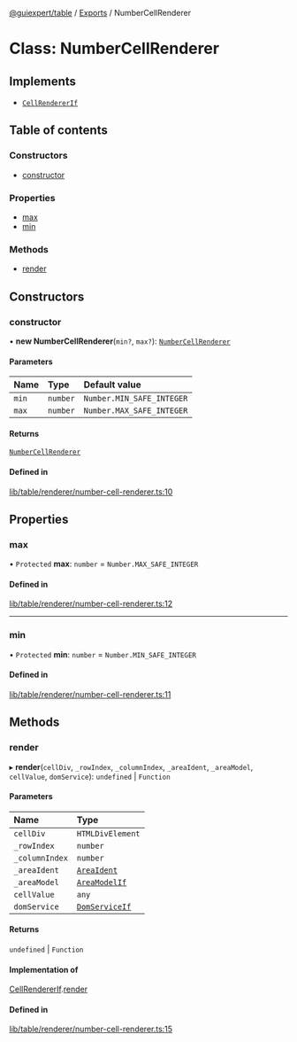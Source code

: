 [@guiexpert/table](../README.md) / [Exports](../modules.md) / NumberCellRenderer

# Class: NumberCellRenderer

## Implements

- [`CellRendererIf`](../interfaces/CellRendererIf.md)

## Table of contents

### Constructors

- [constructor](NumberCellRenderer.md#constructor)

### Properties

- [max](NumberCellRenderer.md#max)
- [min](NumberCellRenderer.md#min)

### Methods

- [render](NumberCellRenderer.md#render)

## Constructors

### constructor

• **new NumberCellRenderer**(`min?`, `max?`): [`NumberCellRenderer`](NumberCellRenderer.md)

#### Parameters

| Name | Type | Default value |
| :------ | :------ | :------ |
| `min` | `number` | `Number.MIN_SAFE_INTEGER` |
| `max` | `number` | `Number.MAX_SAFE_INTEGER` |

#### Returns

[`NumberCellRenderer`](NumberCellRenderer.md)

#### Defined in

[lib/table/renderer/number-cell-renderer.ts:10](https://github.com/guiexperttable/ge-table/blob/65d38fc/libs/table/src/lib/table/renderer/number-cell-renderer.ts#L10)

## Properties

### max

• `Protected` **max**: `number` = `Number.MAX_SAFE_INTEGER`

#### Defined in

[lib/table/renderer/number-cell-renderer.ts:12](https://github.com/guiexperttable/ge-table/blob/65d38fc/libs/table/src/lib/table/renderer/number-cell-renderer.ts#L12)

___

### min

• `Protected` **min**: `number` = `Number.MIN_SAFE_INTEGER`

#### Defined in

[lib/table/renderer/number-cell-renderer.ts:11](https://github.com/guiexperttable/ge-table/blob/65d38fc/libs/table/src/lib/table/renderer/number-cell-renderer.ts#L11)

## Methods

### render

▸ **render**(`cellDiv`, `_rowIndex`, `_columnIndex`, `_areaIdent`, `_areaModel`, `cellValue`, `domService`): `undefined` \| `Function`

#### Parameters

| Name | Type |
| :------ | :------ |
| `cellDiv` | `HTMLDivElement` |
| `_rowIndex` | `number` |
| `_columnIndex` | `number` |
| `_areaIdent` | [`AreaIdent`](../modules.md#areaident) |
| `_areaModel` | [`AreaModelIf`](../interfaces/AreaModelIf.md) |
| `cellValue` | `any` |
| `domService` | [`DomServiceIf`](../interfaces/DomServiceIf.md) |

#### Returns

`undefined` \| `Function`

#### Implementation of

[CellRendererIf](../interfaces/CellRendererIf.md).[render](../interfaces/CellRendererIf.md#render)

#### Defined in

[lib/table/renderer/number-cell-renderer.ts:15](https://github.com/guiexperttable/ge-table/blob/65d38fc/libs/table/src/lib/table/renderer/number-cell-renderer.ts#L15)
